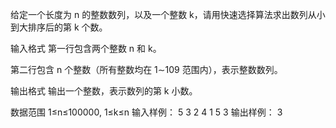 给定一个长度为 n 的整数数列，以及一个整数 k，请用快速选择算法求出数列从小到大排序后的第 k 个数。

输入格式
第一行包含两个整数 n 和 k。

第二行包含 n 个整数（所有整数均在 1∼109 范围内），表示整数数列。

输出格式
输出一个整数，表示数列的第 k 小数。

数据范围
1≤n≤100000,
1≤k≤n
输入样例：
5 3
2 4 1 5 3
输出样例：
3